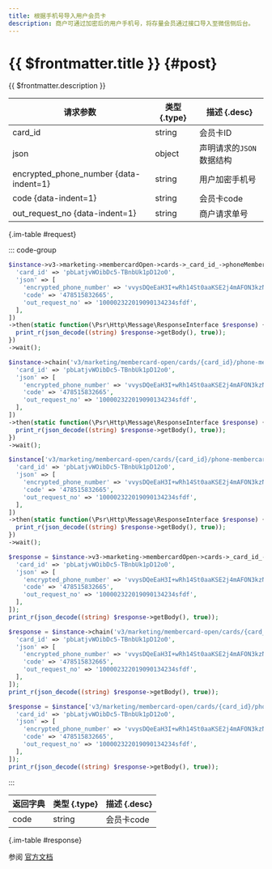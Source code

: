 ```yaml
---
title: 根据手机号导入用户会员卡
description: 商户可通过加密后的用户手机号，将存量会员通过接口导入至微信侧后台。
---
```


# {{ $frontmatter.title }} {#post}

{{ $frontmatter.description }}

| 请求参数 | 类型 {.type} | 描述 {.desc}
| --- | --- | ---
| card_id | string | 会员卡ID
| json | object | 声明请求的`JSON`数据结构
| encrypted_phone_number {data-indent=1} | string | 用户加密手机号
| code {data-indent=1} | string | 会员卡code
| out_request_no {data-indent=1} | string | 商户请求单号

{.im-table #request}

::: code-group

```php [异步纯链式]
$instance->v3->marketing->membercardOpen->cards->_card_id_->phoneMembercard->import->postAsync([
  'card_id' => 'pbLatjvWOibDc5-TBnbUk1pD12o0',
  'json' => [
    'encrypted_phone_number' => 'vvysDQeEaH3I+wRh14St0aaKSE2j4mAFON3kzNexb/SYkHZNJAuCittaW4wpGj7U+h9A==',
    'code' => '478515832665',
    'out_request_no' => '100002322019090134234sfdf',
  ],
])
->then(static function(\Psr\Http\Message\ResponseInterface $response) {
  print_r(json_decode((string) $response->getBody(), true));
})
->wait();
```

```php [异步声明式]
$instance->chain('v3/marketing/membercard-open/cards/{card_id}/phone-membercard/import')->postAsync([
  'card_id' => 'pbLatjvWOibDc5-TBnbUk1pD12o0',
  'json' => [
    'encrypted_phone_number' => 'vvysDQeEaH3I+wRh14St0aaKSE2j4mAFON3kzNexb/SYkHZNJAuCittaW4wpGj7U+h9A==',
    'code' => '478515832665',
    'out_request_no' => '100002322019090134234sfdf',
  ],
])
->then(static function(\Psr\Http\Message\ResponseInterface $response) {
  print_r(json_decode((string) $response->getBody(), true));
})
->wait();
```

```php [异步属性式]
$instance['v3/marketing/membercard-open/cards/{card_id}/phone-membercard/import']->postAsync([
  'card_id' => 'pbLatjvWOibDc5-TBnbUk1pD12o0',
  'json' => [
    'encrypted_phone_number' => 'vvysDQeEaH3I+wRh14St0aaKSE2j4mAFON3kzNexb/SYkHZNJAuCittaW4wpGj7U+h9A==',
    'code' => '478515832665',
    'out_request_no' => '100002322019090134234sfdf',
  ],
])
->then(static function(\Psr\Http\Message\ResponseInterface $response) {
  print_r(json_decode((string) $response->getBody(), true));
})
->wait();
```

```php [同步纯链式]
$response = $instance->v3->marketing->membercardOpen->cards->_card_id_->phoneMembercard->import->post([
  'card_id' => 'pbLatjvWOibDc5-TBnbUk1pD12o0',
  'json' => [
    'encrypted_phone_number' => 'vvysDQeEaH3I+wRh14St0aaKSE2j4mAFON3kzNexb/SYkHZNJAuCittaW4wpGj7U+h9A==',
    'code' => '478515832665',
    'out_request_no' => '100002322019090134234sfdf',
  ],
]);
print_r(json_decode((string) $response->getBody(), true));
```

```php [同步声明式]
$response = $instance->chain('v3/marketing/membercard-open/cards/{card_id}/phone-membercard/import')->post([
  'card_id' => 'pbLatjvWOibDc5-TBnbUk1pD12o0',
  'json' => [
    'encrypted_phone_number' => 'vvysDQeEaH3I+wRh14St0aaKSE2j4mAFON3kzNexb/SYkHZNJAuCittaW4wpGj7U+h9A==',
    'code' => '478515832665',
    'out_request_no' => '100002322019090134234sfdf',
  ],
]);
print_r(json_decode((string) $response->getBody(), true));
```

```php [同步属性式]
$response = $instance['v3/marketing/membercard-open/cards/{card_id}/phone-membercard/import']->post([
  'card_id' => 'pbLatjvWOibDc5-TBnbUk1pD12o0',
  'json' => [
    'encrypted_phone_number' => 'vvysDQeEaH3I+wRh14St0aaKSE2j4mAFON3kzNexb/SYkHZNJAuCittaW4wpGj7U+h9A==',
    'code' => '478515832665',
    'out_request_no' => '100002322019090134234sfdf',
  ],
]);
print_r(json_decode((string) $response->getBody(), true));
```

:::

| 返回字典 | 类型 {.type} | 描述 {.desc}
| --- | --- | ---
| code | string | 会员卡code

{.im-table #response}

参阅 [官方文档](https://pay.weixin.qq.com/wiki/doc/apiv3/wxpay/marketing/membercard_open/chapter3_14.shtml)

